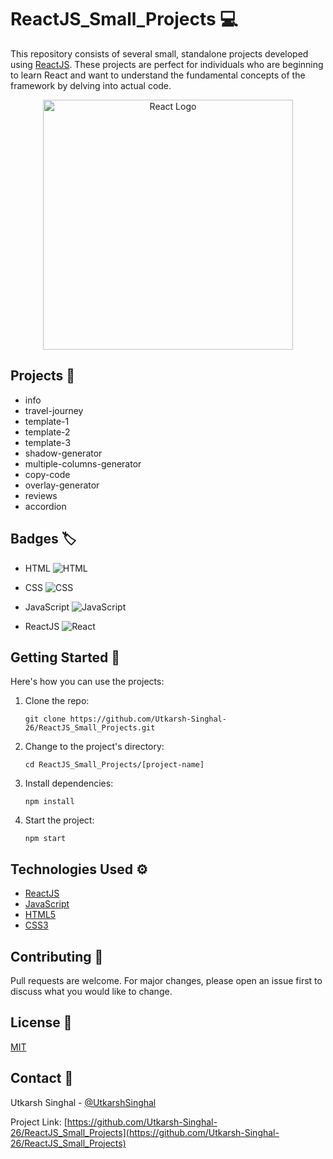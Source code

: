 # ReactJS_Small_Projects :computer:

This repository consists of several small, standalone projects developed using [ReactJS](https://reactjs.org/). These projects are perfect for individuals who are beginning to learn React and want to understand the fundamental concepts of the framework by delving into actual code.

<p align="center">
  <img src="https://upload.wikimedia.org/wikipedia/commons/thumb/a/a7/React-icon.svg/1280px-React-icon.svg.png" width="400" alt="React Logo">
</p>

## Projects :file_folder:

- info
- travel-journey
- template-1
- template-2
- template-3
- shadow-generator
- multiple-columns-generator
- copy-code
- overlay-generator
- reviews
- accordion

## Badges :label:

- HTML
  ![HTML](https://img.shields.io/badge/-HTML5-E34F26?logo=html5&logoColor=white)

- CSS
  ![CSS](https://img.shields.io/badge/-CSS3-1572B6?logo=css3&logoColor=white)

- JavaScript
  ![JavaScript](https://img.shields.io/badge/-JavaScript-F7DF1E?logo=javascript&logoColor=black)

- ReactJS
  ![React](https://img.shields.io/badge/-ReactJs-61DAFB?logo=react&logoColor=white)

## Getting Started :rocket:

Here's how you can use the projects:

1. Clone the repo:
    ```
    git clone https://github.com/Utkarsh-Singhal-26/ReactJS_Small_Projects.git
    ```
2. Change to the project's directory:
    ```
    cd ReactJS_Small_Projects/[project-name]
    ```
3. Install dependencies:
    ```
    npm install
    ```
4. Start the project:
    ```
    npm start
    ```

## Technologies Used :gear:

- [ReactJS](https://reactjs.org/)
- [JavaScript](https://www.javascript.com/)
- [HTML5](https://developer.mozilla.org/en-US/docs/Web/Guide/HTML/HTML5)
- [CSS3](https://developer.mozilla.org/en-US/docs/Web/CSS)

## Contributing :handshake:

Pull requests are welcome. For major changes, please open an issue first to discuss what you would like to change.

## License :scroll:

[MIT](https://choosealicense.com/licenses/mit/)

## Contact :e-mail:

Utkarsh Singhal - [@UtkarshSinghal](https://github.com/Utkarsh-Singhal-26)

Project Link: [https://github.com/Utkarsh-Singhal-26/ReactJS_Small_Projects](https://github.com/Utkarsh-Singhal-26/ReactJS_Small_Projects)


